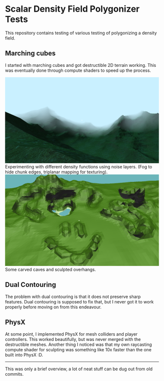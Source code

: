 # Scalar Density Field Polygonizer Tests

This repository contains testing of various testing of polygonizing a density field.

## Marching cubes
I started with marching cubes and got destructible 2D terrain working. This was eventually done through compute shaders to speed up the process.

![World](/doc/world.png)
Experimenting with different density functions using noise layers. (Fog to hide chunk edges, triplanar mapping for texturing).
![Sculpting](/doc/sculpt.png)
Some carved caves and sculpted overhangs.

## Dual Contouring
The problem with dual contouring is that it does not preserve sharp features. Dual contouring is supposed to fix that, but I never got it to work properly before moving on from this endeavour.

## PhysX

At some point, I implemented PhysX for mesh colliders and player controllers. This worked beautifully, but was never merged with the destructible meshes. Another thing I noticed was that my own raycasting compute shader for sculpting was something like 10x faster than the one built into PhysX :D.

---
This was only a brief overview, a lot of neat stuff can be dug out from old commits.